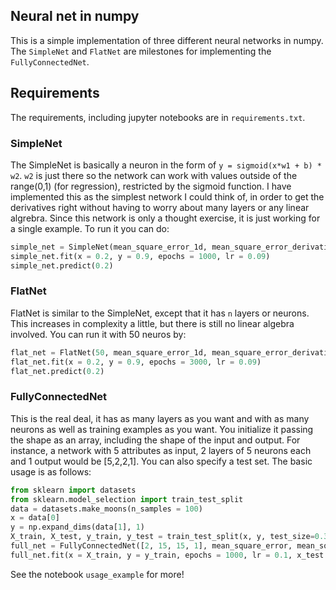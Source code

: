## Neural net in numpy

This is a simple implementation of three different neural networks in numpy. The ```SimpleNet``` and ```FlatNet``` are milestones for implementing the ```FullyConnectedNet```.

## Requirements

The requirements, including jupyter notebooks are in ```requirements.txt```.

### SimpleNet

The SimpleNet is basically a neuron in the form of ```y = sigmoid(x*w1 + b) * w2```. ```w2``` is just there so the network can work with values outside of the range(0,1) (for regression), restricted by the sigmoid function. I have implemented this as the simplest network I could think of, in order to get the derivatives right without having to worry about many layers or any linear algrebra. Since this network is only a thought exercise, it is just working for a single example. To run it you can do:

```python
simple_net = SimpleNet(mean_square_error_1d, mean_square_error_derivative, sigmoid, sigmoid_derivative) 
simple_net.fit(x = 0.2, y = 0.9, epochs = 1000, lr = 0.09) 
simple_net.predict(0.2) 
```

### FlatNet

FlatNet is similar to the SimpleNet, except that it has ```n``` layers or neurons. This increases in complexity a little, but there is still no linear algebra involved. You can run it with 50 neuros by:
```python
flat_net = FlatNet(50, mean_square_error_1d, mean_square_error_derivative, sigmoid, sigmoid_derivative)
flat_net.fit(x = 0.2, y = 0.9, epochs = 3000, lr = 0.09)
flat_net.predict(0.2)
```

### FullyConnectedNet

This is the real deal, it has as many layers as you want and with as many neurons as well as training examples as you want. You initialize it passing the shape as an array, including the shape of the input and output. For instance, a network with 5 attributes as input, 2 layers of 5 neurons each and 1 output would be [5,2,2,1]. You can also specify a test set. The basic usage is as follows:
```python
from sklearn import datasets
from sklearn.model_selection import train_test_split
data = datasets.make_moons(n_samples = 100)
x = data[0]
y = np.expand_dims(data[1], 1)
X_train, X_test, y_train, y_test = train_test_split(x, y, test_size=0.33)
full_net = FullyConnectedNet([2, 15, 15, 1], mean_square_error, mean_square_error_derivative, sigmoid, sigmoid_derivative)
full_net.fit(x = X_train, y = y_train, epochs = 1000, lr = 0.1, x_test = X_test, y_test = y_test)
```

See the notebook ```usage_example``` for more!
